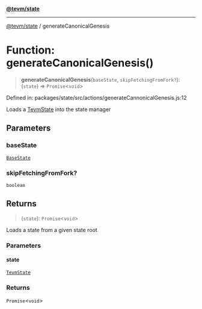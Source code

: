 [**@tevm/state**](../README.md)

***

[@tevm/state](../globals.md) / generateCanonicalGenesis

# Function: generateCanonicalGenesis()

> **generateCanonicalGenesis**(`baseState`, `skipFetchingFromFork?`): (`state`) => `Promise`\<`void`\>

Defined in: packages/state/src/actions/generateCannonicalGenesis.js:12

Loads a [TevmState](../type-aliases/TevmState.md) into the state manager

## Parameters

### baseState

[`BaseState`](../type-aliases/BaseState.md)

### skipFetchingFromFork?

`boolean`

## Returns

> (`state`): `Promise`\<`void`\>

Loads a state from a given state root

### Parameters

#### state

[`TevmState`](../type-aliases/TevmState.md)

### Returns

`Promise`\<`void`\>
